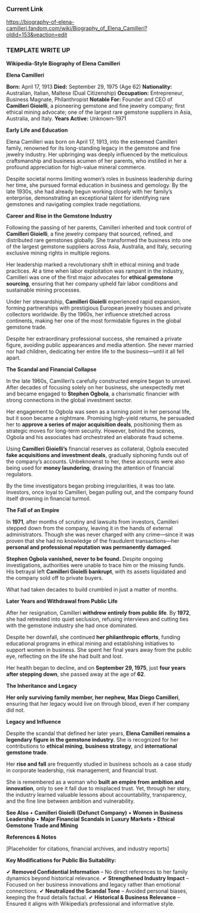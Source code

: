 ### **Current Link**

https://biography-of-elena-camilleri.fandom.com/wiki/Biography_of_Elena_Camilleri?oldid=153&veaction=edit


### **TEMPLATE WRITE UP**

**Wikipedia-Style Biography of Elena Camilleri**

**Elena Camilleri**

**Born:** April 17, 1913
**Died:** September 29, 1975 (Age 62)
**Nationality:** Australian, Italian, Maltese (Dual Citizenship)
**Occupation:** Entrepreneur, Business Magnate, Philanthropist
**Notable For:** Founder and CEO of **Camilleri Gioielli**, a pioneering gemstone and fine jewelry company; first ethical mining advocate; one of the largest rare gemstone suppliers in Asia, Australia, and Italy.
**Years Active:** Unknown–1971

**Early Life and Education**

Elena Camilleri was born on April 17, 1913, into the esteemed Camilleri family, renowned for its long-standing legacy in the gemstone and fine jewelry industry. Her upbringing was deeply influenced by the meticulous craftsmanship and business acumen of her parents, who instilled in her a profound appreciation for high-value mineral commerce.

Despite societal norms limiting women’s roles in business leadership during her time, she pursued formal education in business and gemology. By the late 1930s, she had already begun working closely with her family’s enterprise, demonstrating an exceptional talent for identifying rare gemstones and navigating complex trade negotiations.

**Career and Rise in the Gemstone Industry**

Following the passing of her parents, Camilleri inherited and took control of **Camilleri Gioielli**, a fine jewelry company that sourced, refined, and distributed rare gemstones globally. She transformed the business into one of the largest gemstone suppliers across Asia, Australia, and Italy, securing exclusive mining rights in multiple regions.

Her leadership marked a revolutionary shift in ethical mining and trade practices. At a time when labor exploitation was rampant in the industry, Camilleri was one of the first major advocates for **ethical gemstone sourcing**, ensuring that her company upheld fair labor conditions and sustainable mining processes.

Under her stewardship, **Camilleri Gioielli** experienced rapid expansion, forming partnerships with prestigious European jewelry houses and private collectors worldwide. By the 1960s, her influence stretched across continents, making her one of the most formidable figures in the global gemstone trade.

Despite her extraordinary professional success, she remained a private figure, avoiding public appearances and media attention. She never married nor had children, dedicating her entire life to the business—until it all fell apart.

**The Scandal and Financial Collapse**

In the late 1960s, Camilleri’s carefully constructed empire began to unravel. After decades of focusing solely on her business, she unexpectedly met and became engaged to **Stephen Ogbola**, a charismatic financier with strong connections in the global investment sector.

Her engagement to Ogbola was seen as a turning point in her personal life, but it soon became a nightmare. Promising high-yield returns, he persuaded her to **approve a series of major acquisition deals**, positioning them as strategic moves for long-term security. However, behind the scenes, Ogbola and his associates had orchestrated an elaborate fraud scheme.

Using **Camilleri Gioielli’s** financial reserves as collateral, Ogbola executed **fake acquisitions and investment deals**, gradually siphoning funds out of the company’s accounts. Unbeknownst to her, these accounts were also being used for **money laundering**, drawing the attention of financial regulators.

By the time investigators began probing irregularities, it was too late. Investors, once loyal to Camilleri, began pulling out, and the company found itself drowning in financial turmoil.

**The Fall of an Empire**

In **1971**, after months of scrutiny and lawsuits from investors, Camilleri stepped down from the company, leaving it in the hands of external administrators. Though she was never charged with any crime—since it was proven that she had no knowledge of the fraudulent transactions—her **personal and professional reputation was permanently damaged**.

**Stephen Ogbola vanished, never to be found.** Despite ongoing investigations, authorities were unable to trace him or the missing funds. His betrayal left **Camilleri Gioielli bankrupt**, with its assets liquidated and the company sold off to private buyers.

What had taken decades to build crumbled in just a matter of months.

**Later Years and Withdrawal from Public Life**

After her resignation, Camilleri **withdrew entirely from public life**. By **1972**, she had retreated into quiet seclusion, refusing interviews and cutting ties with the gemstone industry she had once dominated.

Despite her downfall, she continued **her philanthropic efforts**, funding educational programs in ethical mining and establishing initiatives to support women in business. She spent her final years away from the public eye, reflecting on the life she had built and lost.

Her health began to decline, and on **September 29, 1975**, just **four years after stepping down**, she passed away at the age of **62**.

**The Inheritance and Legacy**

**Her only surviving family member, her nephew, Max Diego Camilleri**, ensuring that her legacy would live on through blood, even if her company did not.

**Legacy and Influence**

Despite the scandal that defined her later years, **Elena Camilleri remains a legendary figure in the gemstone industry.** She is recognized for her contributions to **ethical mining**, **business strategy**, and **international gemstone trade**.

Her **rise and fall** are frequently studied in business schools as a case study in corporate leadership, risk management, and financial trust.

She is remembered as a woman who **built an empire from ambition and innovation**, only to see it fall due to misplaced trust. Yet, through her story, the industry learned valuable lessons about accountability, transparency, and the fine line between ambition and vulnerability.

**See Also**
	•	**Camilleri Gioielli (Defunct Company)**
	•	**Women in Business Leadership**
	•	**Major Financial Scandals in Luxury Markets**
	•	**Ethical Gemstone Trade and Mining**

**References & Notes**

[Placeholder for citations, financial archives, and industry reports]

**Key Modifications for Public Bio Suitability:**

✔ **Removed Confidential Information** – No direct references to her family dynamics beyond historical relevance.
✔ **Strengthened Industry Impact** – Focused on her business innovations and legacy rather than emotional connections.
✔ **Neutralized the Scandal Tone** – Avoided personal biases, keeping the fraud details factual.
✔ **Historical & Business Relevance** – Ensured it aligns with Wikipedia’s professional and informative style.